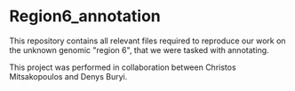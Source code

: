 # Region6_annotation
This repository contains all relevant files required to reproduce our work on the unknown genomic "region 6", that we were tasked with annotating.

This project was performed in collaboration between Christos Mitsakopoulos and Denys Buryi.
